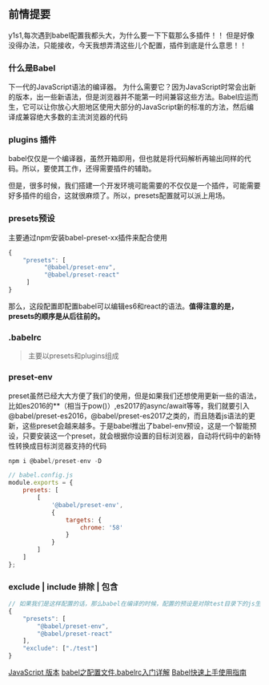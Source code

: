 ## 前情提要

y1s1,每次遇到babel配置我都头大，为什么要一下下载那么多插件！！
但是好像没得办法，只能接收，今天我想弄清这些儿个配置，插件到底是什么意思！！

### 什么是Babel

下一代的JavaScript语法的编译器。
为什么需要它？因为JavaScript时常会出新的版本，出一些新语法，但是浏览器并不能第一时间兼容这些方法。Babel应运而生，它可以让你放心大胆地区使用大部分的JavaScript新的标准的方法，然后编译成兼容绝大多数的主流浏览器的代码

### plugins 插件

babel仅仅是一个编译器，虽然开箱即用，但也就是将代码解析再输出同样的代码。所以，要使其工作，还得需要插件的辅助。

但是，很多时候，我们搭建一个开发环境可能需要的不仅仅是一个插件，可能需要好多插件的组合，这就很麻烦了。所以，presets配置就可以派上用场。

### presets预设

主要通过npm安装babel-preset-xx插件来配合使用

```js
{
    "presets": [
          "@babel/preset-env",
          "@babel/preset-react"
     ]
}
```

那么，这段配置即配置babel可以编辑es6和react的语法。**值得注意的是，presets的顺序是从后往前的。**

### .babelrc

> 主要以presets和plugins组成

### preset-env

preset虽然已经大大方便了我们的使用，但是如果我们还想使用更新一些的语法，比如es2016的**（相当于pow()）,es2017的async/await等等，我们就要引入@babel/preset-es2016，@babel/preset-es2017之类的，而且随着js语法的更新，这些preset会越来越多。于是babel推出了babel-env预设，这是一个智能预设，只要安装这一个preset，就会根据你设置的目标浏览器，自动将代码中的新特性转换成目标浏览器支持的代码

```js
npm i @babel/preset-env -D
```

```js
// babel.config.js
module.exports = {
    presets: [
        [
            '@babel/preset-env',
            {
                targets: {
                    chrome: '58'
                }
            }
        ]
    ]
};
```

### exclude | include 排除 | 包含

```js
// 如果我们是这样配置的话，那么babel在编译的时候，配置的预设是对除test目录下的js生效的
{
    "presets": [
        "@babel/preset-env",
        "@babel/preset-react"
    ],
    "exclude": ["./test"]
}
```



[JavaScript 版本](https://www.w3school.com.cn/js/js_versions.asp)
[babel之配置文件.babelrc入门详解](https://juejin.im/post/5a79adeef265da4e93116430#heading-1)
[Babel快速上手使用指南](https://juejin.im/post/5cf45f9f5188254032204df1)

